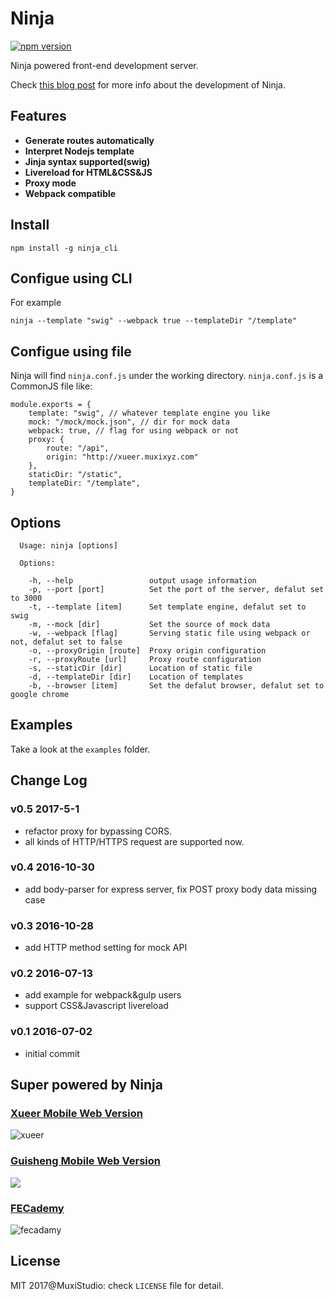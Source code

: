 # Ninja

[![npm version](https://badge.fury.io/js/ninja_cli.svg)](https://badge.fury.io/js/ninja_cli)

Ninja powered front-end development server. 

Check [this blog post](http://zxc0328.github.io/2016/07/05/ninja/) for more info about the development of Ninja.

## Features
+ **Generate routes automatically**
+ **Interpret Nodejs template**
+ **Jinja syntax supported(swig)**
+ **Livereload for HTML&CSS&JS**
+ **Proxy mode**
+ **Webpack compatible**


## Install
```
npm install -g ninja_cli
```

## Configue using CLI 

For example

```
ninja --template "swig" --webpack true --templateDir "/template"
```

## Configue using file

Ninja will find `ninja.conf.js` under the working directory.
`ninja.conf.js` is a CommonJS file like:

```
module.exports = {
	template: "swig", // whatever template engine you like
	mock: "/mock/mock.json", // dir for mock data
	webpack: true, // flag for using webpack or not
	proxy: {
		route: "/api",
		origin: "http://xueer.muxixyz.com"
	},
	staticDir: "/static",
	templateDir: "/template",
}

```


## Options

```
  Usage: ninja [options]

  Options:

    -h, --help                 output usage information
    -p, --port [port]          Set the port of the server, defalut set to 3000
    -t, --template [item]      Set template engine, defalut set to swig
    -m, --mock [dir]           Set the source of mock data
    -w, --webpack [flag]       Serving static file using webpack or not, defalut set to false
    -o, --proxyOrigin [route]  Proxy origin configuration
    -r, --proxyRoute [url]     Proxy route configuration
    -s, --staticDir [dir]      Location of static file
    -d, --templateDir [dir]    Location of templates
    -b, --browser [item]       Set the defalut browser, defalut set to google chrome

```
## Examples

Take a look at the `examples` folder.

## Change Log

### v0.5 2017-5-1

+ refactor proxy for bypassing CORS. 
+ all kinds of HTTP/HTTPS request are supported now.

### v0.4 2016-10-30

+ add body-parser for express server, fix POST proxy body data missing case 

### v0.3 2016-10-28

+ add HTTP method setting for mock API 

### v0.2 2016-07-13

+ add example for webpack&gulp users
+ support CSS&Javascript livereload

### v0.1 2016-07-02

+ initial commit

## Super powered by Ninja

### [Xueer Mobile Web Version](https://github.com/Muxi-Studio/Xueer_Moblie)

![xueer](https://occc3ev3l.qnssl.com/Screen%20Shot%202016-11-14%20at%2010.35.51%20PM.png)

### [Guisheng Mobile Web Version](https://github.com/Muxi-Studio/guisheng_fe)

![](https://occc3ev3l.qnssl.com/Screen%20Shot%202016-11-14%20at%2010.50.23%20PM.png)

### [FECademy](https://github.com/Muxi-Studio/Fecademy_fe)

![fecadamy](https://occc3ev3l.qnssl.com/Screen%20Shot%202016-11-14%20at%2010.35.03%20PM.png)

## License
MIT 2017@MuxiStudio: check `LICENSE` file for detail.
